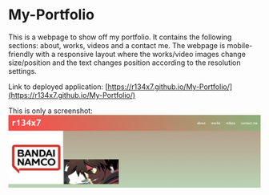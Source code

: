 # My-Portfolio

This is a webpage to show off my portfolio. It contains the following sections: about, works, videos and a contact me. The webpage is mobile-friendly with a responsive layout where the works/video images change size/position and the text changes position according to the resolution settings.

Link to deployed application: [https://r134x7.github.io/My-Portfolio/](https://r134x7.github.io/My-Portfolio/)

This is only a screenshot: 
![Screenshot of portfolio page](d1.png)
